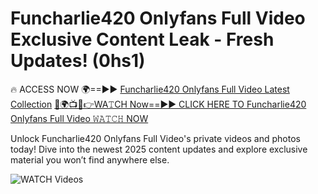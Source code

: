# Funcharlie420 Onlyfans Full Video Exclusive Content Leak - Fresh Updates! (0hs1)

🔥 ACCESS NOW 🌍==►► <a href="https://tinyurl.com/3fjeunct" rel="nofollow">Funcharlie420 Onlyfans Full Video Latest Collection</a></h3>
[🔴🌍📺📱👉WA𝚃CH Now==►► CLICK HERE TO Funcharlie420 Onlyfans Full Video 𝚆𝙰𝚃𝙲𝙷 NOW](https://tinyurl.com/3fjeunct)

Unlock Funcharlie420 Onlyfans Full Video's private videos and photos today! Dive into the newest 2025 content updates and explore exclusive material you won’t find anywhere else.


<a href="https://tinyurl.com/3fjeunct" rel="nofollow" data-target="animated-image.originalLink"><img src="https://camo.githubusercontent.com/8a4f000d20f83aca3bf7ec5f350d767afa0574a8a352519fd8cfa583a6f93a33/68747470733a2f2f692e696d6775722e636f6d2f644a486b345a712e676966" alt="WATCH Videos" data-canonical-src="https://i.imgur.com/dJHk4Zq.gif" style="max-width: 100%; display: inline-block;" data-target="animated-image.originalImage"></a>
